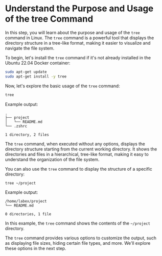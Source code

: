 # Understand the Purpose and Usage of the tree Command

In this step, you will learn about the purpose and usage of the `tree` command in Linux. The `tree` command is a powerful tool that displays the directory structure in a tree-like format, making it easier to visualize and navigate the file system.

To begin, let's install the `tree` command if it's not already installed in the Ubuntu 22.04 Docker container:

```bash
sudo apt-get update
sudo apt-get install -y tree
```

Now, let's explore the basic usage of the `tree` command:

```bash
tree
```

Example output:

```
.
├── project
│   └── README.md
└── .zshrc

1 directory, 2 files
```

The `tree` command, when executed without any options, displays the directory structure starting from the current working directory. It shows the directories and files in a hierarchical, tree-like format, making it easy to understand the organization of the file system.

You can also use the `tree` command to display the structure of a specific directory:

```bash
tree ~/project
```

Example output:

```
/home/labex/project
└── README.md

0 directories, 1 file
```

In this example, the `tree` command shows the contents of the `~/project` directory.

The `tree` command provides various options to customize the output, such as displaying file sizes, hiding certain file types, and more. We'll explore these options in the next step.
